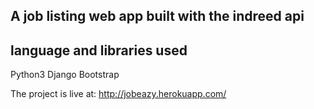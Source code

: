 ## A job listing web app built with the indreed api

## language and libraries used

Python3
Django
Bootstrap

The project is live at: http://jobeazy.herokuapp.com/